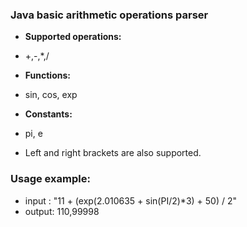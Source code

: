 
### Java basic arithmetic operations parser
- **Supported operations:**
* +,-,*,/
- **Functions:**
* sin, cos, exp
- **Constants:**
* pi, e
- Left and right brackets are also supported.

### Usage example:
- input : "11 + (exp(2.010635 + sin(PI/2)*3) + 50) / 2"
- output: 110,99998
